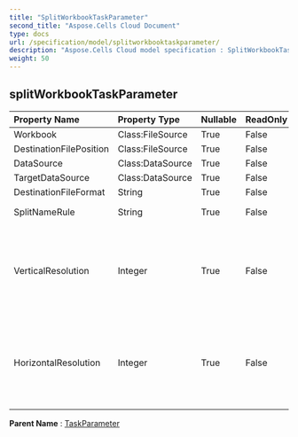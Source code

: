 ```yaml
---
title: "SplitWorkbookTaskParameter"
second_title: "Aspose.Cells Cloud Document"
type: docs
url: /specification/model/splitworkbooktaskparameter/
description: "Aspose.Cells Cloud model specification : SplitWorkbookTaskParameter. Effortlessly handle Excel and other spreadsheet documents with features like opening, generating, editing, splitting, merging, comparing, and converting."
weight: 50
---
```


## **splitWorkbookTaskParameter**

 

| Property Name | Property Type | Nullable |  ReadOnly | DefaultValue | Description | 
| :- | :- | :- |:- |  :- | :- |
| Workbook | Class:FileSource | True |  False |  |  |  
| DestinationFilePosition | Class:FileSource | True |  False |  |  |  
| DataSource | Class:DataSource | True |  False |  |  |  
| TargetDataSource | Class:DataSource | True |  False |  |  |  
| DestinationFileFormat | String | True |  False |  |  |  
| SplitNameRule | String | True |  False |  | SheetName /NewGuid |  
| VerticalResolution | Integer | True |  False |  | When destination file format is image , vertical resolution can not be null. |  
| HorizontalResolution | Integer | True |  False |  | When destination file format is image , horizontal resolution can not be null. |  

**Parent Name** : [TaskParameter](taskparameter)

